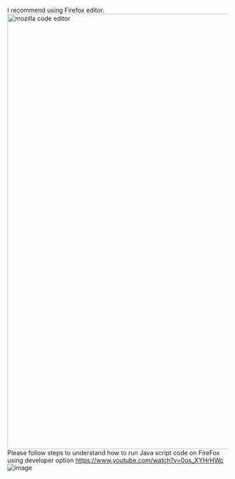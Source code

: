 I recommend using Firefox editor.  
<img width="993" alt="mozilla code editor" src="https://user-images.githubusercontent.com/34305933/111946422-d8701280-8ab1-11eb-96a2-d07f47fa12f8.PNG">
Please follow steps to understand how to run Java script code on FireFox using developer option https://www.youtube.com/watch?v=0os_XYHrHWc
![image](https://user-images.githubusercontent.com/34305933/111947261-77e1d500-8ab3-11eb-80b8-059cfee24d5a.png)
